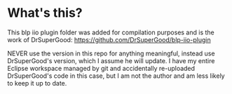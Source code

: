 # What's this?

This blp iio plugin folder was added for compilation purposes and is the work of DrSuperGood:
https://github.com/DrSuperGood/blp-iio-plugin

NEVER use the version in this repo for anything meaningful, instead use DrSuperGood's version, which I assume he will update.
I have my entire Eclipse workspace managed by git and accidentally re-uploaded DrSuperGood's code in this case,
but I am not the author and am less likely to keep it up to date.
